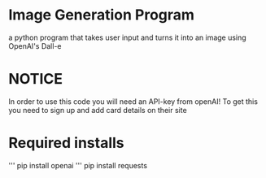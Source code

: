 # Image Generation Program
 a python program that takes user input and turns it into an image using OpenAI's Dall-e

# NOTICE
 In order to use this code you will need an API-key from openAI! To get this you need to sign up and add card details on their site

# Required installs
'''
 pip install openai
'''
 pip install requests
